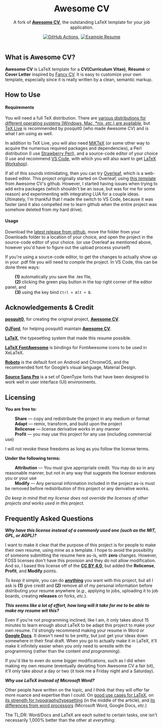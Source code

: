 <h1 align="center">
  <br />
  Awesome CV
</h1>

<p align="center">
  A fork of <b><a href="https://github.com/posquit0/Awesome-CV">Awesome CV</a></b>, the outstanding LaTeX template for your job application.
</p>

<div align="center">
  <a href="https://github.com/johnathangallagher/resume/actions/workflows/main.yml">
    <img alt="GitHub Actions" src="https://github.com/johnathangallagher/resume/actions/workflows/main.yml/badge.svg"/>
  </a>
  <span style="margin: 0 5px 0 0;"> </span>
  <a href="https://github.com/johnathangallagher/resume/master/examples/resume.pdf">
    <img alt="Example Resume" src="https://img.shields.io/badge/resume-pdf-007318.svg"/>
  </a>
</div>

<br />

## What is Awesome CV?

**Awesome CV** is LaTeX template for a **CV(Curriculum Vitae)**, **Résumé** or **Cover Letter** inspired by [Fancy CV](https://www.sharelatex.com/templates/cv-or-resume/fancy-cv). It is easy to customize your own template, especially since it is really written by a clean, semantic markup.


## How to Use

#### Requirements

You will need a full TeX distribution. There are [various distributions for different operating systems (Windows, Mac, \*nix, <i>etc</i>.) are available](http://tex.stackexchange.com/q/55437), but [TeX Live](https://www.tug.org/texlive/) is recommended by posquit0 (who made Awesome CV) and is what I am using as well.

In addition to TeX Live, you will also need [MiKTeX](https://miktex.org/download) (or some other way to acquire the numerous required packages and dependencies), a Perl distribution (I use [Strawberry Perl](https://strawberryperl.com/)), and a source-code editor of your choice (I use and recommend [VS Code](https://code.visualstudio.com/), with which you will also want to get [LaTeX Workshop](https://marketplace.visualstudio.com/items?itemName=James-Yu.latex-workshop)).

If all of this sounds intimidating, then you can try [Overleaf](https://www.overleaf), which is a web-based editor. This project originally started on Overleaf, using [this template](https://www.overleaf.com/latex/templates/awesome-cv/dfnvtnhzhhbm) from Awesome CV's github. However, I started having issues when trying to add extra packages (which shouldn't be an issue, but was for me for some reason) and experimenting with integrating LUA for a couple ideas. Ultimately, I'm thankful that I made the switch to VS Code, because it was faster (and it also compelled me to learn github when the entire project was somehow deleted from my hard drive).

#### Usage

Download the [latest release from github](https://github.com/johnathangallagher/resume/releases), move the folder from your Downloads folder to a location of your choice, and open the project in the source-code editor of your choice. (or use Overleaf as mentioned above, however you'd have to figure out the upload process yourself)

If you're using a source-code editor, to get the changes to actually show up in your .pdf file you will need to *compile* the project. In VS Code, this can be done three ways:

<p1 style="margin-left: 24pt;"><b>(1)</b> automatically you save the .tex file, <br>
<p1 style="margin-left: 24pt;"><b>(2)</b> clicking the green play button in the top right corner of the editor panel, and <br>
<p1 style="margin-left: 24pt;"><b>(3)</b> using the key bind ```Ctrl + Alt + B```.


## Acknowledgements & Credit

[**posquit0**](https://github.com/posquit0), for creating the original project, [**Awesome CV**](https://github.com/posquit0/Awesome-CV).

[**OJFord**](https://github.com/OJFord), for helping posquit0 maintain [**Awesome CV**](https://github.com/posquit0/Awesome-CV).

[**LaTeX**](https://www.latex-project.org), the typesetting system that made this resume possible. 

[**LaTeX FontAwesome**](https://github.com/furl/latex-fontawesome) is bindings for FontAwesome icons to be used in XeLaTeX.

[**Roboto**](https://github.com/google/roboto) is the default font on Android and ChromeOS, and the recommended font for Google’s visual language, Material Design.

[**Source Sans Pro**](https://github.com/adobe-fonts/source-sans-pro) is a set of OpenType fonts that have been designed to work well in user interface (UI) environments.


## Licensing

**You are free to:**

<p1 style="margin-left: 24pt;"><b>Share</b> — copy and redistribute the project in any medium or format</p1><br>
<p1 style="margin-left: 24pt;"><b>Adapt</b> — remix, transform, and build upon the project</p1><br>
<p1 style="margin-left: 24pt;"><b>Relicense</b> — license derivative works in any manner</p1><br>
<p1 style="margin-left: 24pt;"><b>Profit</b> — you may use this project for any use (including commercial use)</p1><br>

I will not revoke these freedoms as long as you follow the license terms.

**Under the following terms:**

<p1 style="margin-left: 24pt;"><b>Attribution</b> — You must give appropriate credit. You may do so in any reasonable manner, but not in any way that suggests the licensor endorses you or your use</p1><br>
<p1 style="margin-left: 24pt;"><b>Modify</b> — Any personal information included in the project as-is must be removed before redistribution of this project or any derivative works.</p1><br>

*Do keep in mind that my license does not override the licenses of other projects and works used in this project.*

## Frequently Asked Questions

***Why have this license instead of a commonly used one (such as the MIT, GPL, or AGPL)?***

I want to make it clear that the purpose of this project is for people to make their own resume, using mine as a template. I hope to avoid the possibility of someone submitting the resume here as-is, with **zero** changes. However, FOSS licenses don't have this provision and they do not allow modification. And so, I based this license off of the **<a href="https://creativecommons.org/licenses/by/4.0/">CC BY 4.0</a>**, but added the **Relicense**, **Profit**, and **Modify** points.

*To keep it simple*, you can do **<u>anything</u>** you want with this project, but all I ask is **(1)** give credit and **(2)** remove all of my personal information before distributing your resume anywhere (*e.g.*, applying to jobs, uploading it to job boards, creating **releases** on forks, *etc.*).

***This seems like a lot of effort, how long will it take for me to be able to make my resume wit this?***

Even if you're not programming inclined, like I am, it only takes about 15 minutes to learn enough about LaTeX to be adapt this project to make your own resume. I'd strongly recommend making your resume in Word or **<a href="https://docs.google.com">Google Docs</a>**. It doesn't need to be pretty, but just get your ideas down somewhere in their final draft. When you go to actually make it in LaTeX, it'll make it infinitely easier when you only need to wrestle with the programming (rather than the content *and programming*).

If you'd like to even do some bigger modifications, such as I did when making my own resume (eventually deviating from Awesome CV a fair bit), it'll only take about a day or two (it took me a Friday night and a Saturday).

***Why use LaTeX instead of Microsoft Word?***

Other people have written on the topic, and I think that they will offer far more nuance and expertise than I could. On <a href="https://jmtirado.net/why-you-should-learn-latex-or-at-least-give-it-a-try/">good use cases for LaTeX</a>, on <a href="https://www.lode.de/blog/comparing-word-and-latex">its strength for typography/typesetting</a> (in the middle of the article), and <a href="https://blog.orvium.io/latex-over-word/">its differences from word processors</a> (Microsoft Word, Google Docs, <i>etc</i>.)

The TL;DR: Word/Docs and LaTeX are each suited to certain tasks, one isn't necessarily 1,000% better than the other at *everything*.
